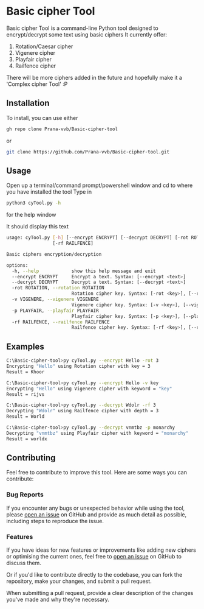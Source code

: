 # Basic cipher Tool

Basic cipher Tool is a command-line Python tool designed to encrypt/decrypt some text using basic ciphers
It currently offer:
1. Rotation/Caesar cipher
2. Vigenere cipher
3. Playfair cipher
4. Railfence cipher

There will be more ciphers added in the future and hopefully make it a 'Complex cipher Tool' :P

## Installation

To install, you can use either

```bash
gh repo clone Prana-vvb/Basic-cipher-tool
```
or
```bash
git clone https://github.com/Prana-vvb/Basic-cipher-tool.git
```

## Usage

Open up a terminal/command prompt/powershell window and cd to where you have installed the tool
Type in 
```bash
python3 cyTool.py -h
```
for the help window

It should display this text

```bash
usage: cyTool.py [-h] [--encrypt ENCRYPT] [--decrypt DECRYPT] [-rot ROTATION] [-v VIGENERE] [-p PLAYFAIR]
                 [-rf RAILFENCE]

Basic ciphers encryption/decryption

options:
  -h, --help            show this help message and exit
  --encrypt ENCRYPT     Encrypt a text. Syntax: [--encrypt <text>]
  --decrypt DECRYPT     Decrypt a text. Syntax: [--decrypt <text>]
  -rot ROTATION, --rotation ROTATION
                        Rotation cipher key. Syntax: [-rot <key>], [--rotation <key>]
  -v VIGENERE, --vigenere VIGENERE
                        Vigenere cipher key. Syntax: [-v <key>], [--vigenere <key>]
  -p PLAYFAIR, --playfair PLAYFAIR
                        Playfair cipher key. Syntax: [-p <key>], [--playfair <key>]
  -rf RAILFENCE, --railfence RAILFENCE
                        Railfence cipher key. Syntax: [-rf <key>], [--railfence <key>]
```

## Examples

```bash
C:\Basic-cipher-tool>py cyTool.py --encrypt Hello -rot 3
Encrypting "Hello" using Rotation cipher with key = 3
Result = Khoor

C:\Basic-cipher-tool>py cyTool.py --encrypt Hello -v key
Encrypting "Hello" using Vigenere cipher with keyword = "key"
Result = rijvs

C:\Basic-cipher-tool>py cyTool.py --decrypt Wdolr -rf 3
Decrypting "Wdolr" using Railfence cipher with depth = 3
Result = World

C:\Basic-cipher-tool>py cyTool.py --decrypt vnmtbz -p monarchy
Decrypting "vnmtbz" using Playfair cipher with keyword = "monarchy"
Result = worldx
```

## Contributing

Feel free to contribute to improve this tool. Here are some ways you can contribute:

### Bug Reports

If you encounter any bugs or unexpected behavior while using the tool, please [open an issue](https://github.com/Prana-vvb/Basic-cipher-tool/issues) on GitHub and provide as much detail as possible, including steps to reproduce the issue.

### Features

If you have ideas for new features or improvements like adding new ciphers or optimising the current ones, feel free to [open an issue](https://github.com/Prana-vvb/Basic-cipher-tool/issues) on GitHub to discuss them.

Or if you'd like to contribute directly to the codebase, you can fork the repository, make your changes, and submit a pull request.

When submitting a pull request, provide a clear description of the changes you've made and why they're necessary.

